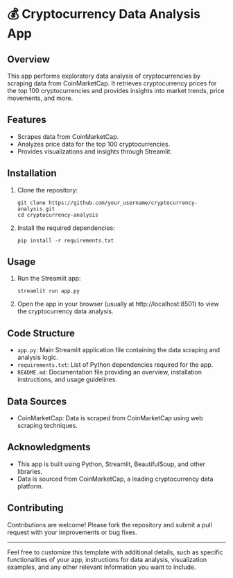 
# 💰 Cryptocurrency Data Analysis App 

## Overview
This app performs exploratory data analysis of cryptocurrencies by scraping data from CoinMarketCap. It retrieves cryptocurrency prices for the top 100 cryptocurrencies and provides insights into market trends, price movements, and more.

## Features
- Scrapes data from CoinMarketCap.
- Analyzes price data for the top 100 cryptocurrencies.
- Provides visualizations and insights through Streamlit.

## Installation
1. Clone the repository:
   ```
   git clone https://github.com/your_username/cryptocurrency-analysis.git
   cd cryptocurrency-analysis
   ```
2. Install the required dependencies:
   ```
   pip install -r requirements.txt
   ```

## Usage
1. Run the Streamlit app:
   ```
   streamlit run app.py
   ```
2. Open the app in your browser (usually at http://localhost:8501) to view the cryptocurrency data analysis.

## Code Structure
- `app.py`: Main Streamlit application file containing the data scraping and analysis logic.
- `requirements.txt`: List of Python dependencies required for the app.
- `README.md`: Documentation file providing an overview, installation instructions, and usage guidelines.

## Data Sources
- CoinMarketCap: Data is scraped from CoinMarketCap using web scraping techniques.

## Acknowledgments
- This app is built using Python, Streamlit, BeautifulSoup, and other libraries.
- Data is sourced from CoinMarketCap, a leading cryptocurrency data platform.

## Contributing
Contributions are welcome! Please fork the repository and submit a pull request with your improvements or bug fixes.

---

Feel free to customize this template with additional details, such as specific functionalities of your app, instructions for data analysis, visualization examples, and any other relevant information you want to include.
